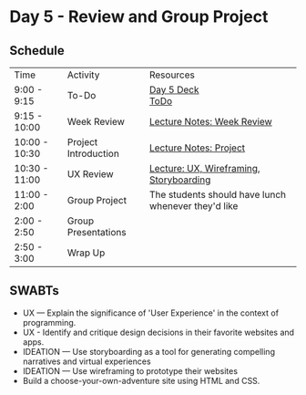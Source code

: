 # Day 5 - Review and Group Project

## Schedule

<table>
    <tr>
        <td>Time</td>
        <td>Activity</td>
        <td>Resources</td>
    </tr>
    <tr>
        <td>9:00 - 9:15</td>
        <td> To-Do</td>
        <td>
            <a href="https://drive.google.com/open?id=1-aja1G6tYumZN3tdn3TFfqC9gpWhmTroBrfP3XuhE2Q&authuser=0">Day 5 Deck</a>
            <br>
            <a href="#">ToDo</a>
        </td>
    </tr>
    <tr>
        <td>9:15 - 10:00</td>
        <td>Week Review</td>
        <td>
            <a href="lectures/review">Lecture Notes: Week Review</a>
        </td>
    </tr>
    <tr>
    <tr>
        <td>10:00 - 10:30</td>
        <td>Project Introduction</td>
        <td>
            <a href="lectures/project">Lecture Notes: Project</a>
        </td>
    </tr>
    <tr>
        <td>10:30 - 11:00</td>
        <td>UX Review</td>
        <td>
            <a href="lectures/ux">Lecture: UX, Wireframing, Storyboarding</a>
        </td>
    </tr>
    <tr>
    <tr>
        <td>11:00 - 2:00</td>
        <td> Group Project </td>
        <td>
            The students should have lunch whenever they'd like
        </td>
    </tr>
    <tr>
        <td>2:00 - 2:50</td>
        <td> Group Presentations </td>
        <td>
        </td>
    </tr>
    <tr>
        <td>2:50 - 3:00</td>
        <td> Wrap Up </td>
        <td>
        </td>
    </tr>
</table>

## SWABTs
* UX — Explain the significance of 'User Experience' in the context of programming.
* UX - Identify and critique design decisions in their favorite websites and apps.
* IDEATION — Use storyboarding as a tool for generating compelling narratives and virtual experiences 
* IDEATION — Use wireframing to prototype their websites
* Build a choose-your-own-adventure site using HTML and CSS.
